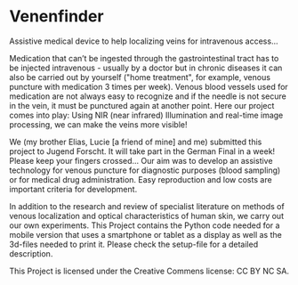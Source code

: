 # Venenfinder
Assistive medical device to help localizing veins for intravenous access...

Medication that can’t be ingested through the gastrointestinal tract has to be injected intravenous - usually by a doctor but in chronic diseases it can also be carried out by yourself  ("home treatment", for example, venous puncture with medication 3 times per week).
Venous blood vessels used for medication are not always easy to recognize and if the needle is not secure in the vein, it must be punctured again at another point.  Here our project comes into play: Using NIR (near infrared) Illumination and real-time image processing, we can make the veins more visible!

We (my brother Elias, Lucie [a friend of mine] and me) submitted this project to Jugend Forscht. It will take part in the German Final in a week! Please keep your fingers crossed...
Our aim was to develop an assistive technology for venous puncture for diagnostic purposes (blood sampling) or for medical drug administration.
Easy reproduction and low costs are important criteria for development.

In addition to the research and review of specialist literature on methods of venous localization and optical characteristics of human skin, we carry out our own experiments. This Project contains the Python code needed for a mobile version that uses a smartphone or tablet as a display as well as the 3d-files needed to print it.
Please check the setup-file for a detailed description.

This Project is licensed under the Creative Commens license: CC BY NC SA.

